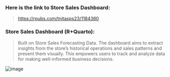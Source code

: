 ### Here is the link to Store Sales Dashboard:
> https://rpubs.com/tnitasps23/1184360

### Store Sales Dashboard (R+Quarto):
> Built on Store Sales Forecasting Data. The dashboard aims to extract insights from the store’s historical operations and sales patterns and present them visually. This empowers users to track and analyze data for making well-informed business decisions.

![image](https://github.com/user-attachments/assets/8286b5f1-4b48-46e7-9516-f82f68e1a716)
